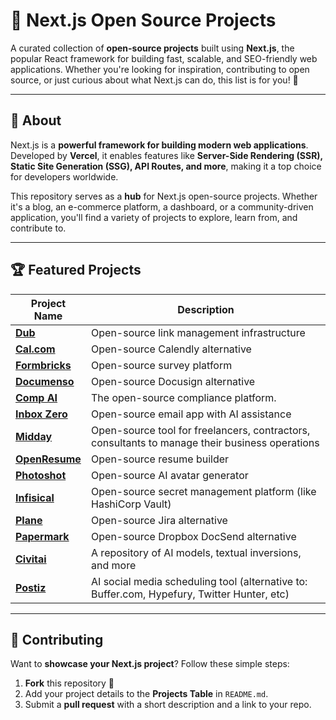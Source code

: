 # 🌟 Next.js Open Source Projects  

A curated collection of **open-source projects** built using **Next.js**, the popular React framework for building fast, scalable, and SEO-friendly web applications. Whether you're looking for inspiration, contributing to open source, or just curious about what Next.js can do, this list is for you! 🚀  

---

## 📌 About  

Next.js is a **powerful framework for building modern web applications**. Developed by **Vercel**, it enables features like **Server-Side Rendering (SSR), Static Site Generation (SSG), API Routes, and more**, making it a top choice for developers worldwide.  

This repository serves as a **hub** for Next.js open-source projects. Whether it's a blog, an e-commerce platform, a dashboard, or a community-driven application, you'll find a variety of projects to explore, learn from, and contribute to.  

---

## 🏆 Featured Projects  

| Project Name  | Description  |
|--------------|-------------|
| [**Dub**](https://github.com/dub-inc/dub) | Open-source link management infrastructure |
| [**Cal.com**](https://github.com/calcom/cal.com) | Open-source Calendly alternative |
| [**Formbricks**](https://github.com/formbricks/formbricks) | Open-source survey platform |
| [**Documenso**](https://github.com/documenso/documenso) | Open-source Docusign alternative |
| [**Comp AI**](https://github.com/trycompai/comp) | The open-source compliance platform.  |
| [**Inbox Zero**](https://github.com/inboxzeroapp/inboxzero) | Open-source email app with AI assistance |
| [**Midday**](https://github.com/midday-ai/midday) | Open-source tool for freelancers, contractors, consultants to manage their business operations |
| [**OpenResume**](https://github.com/openresumebuilder/openresume) | Open-source resume builder |
| [**Photoshot**](https://github.com/photoshot-ai/photoshot) | Open-source AI avatar generator |
| [**Infisical**](https://github.com/Infisical/infisical) | Open-source secret management platform (like HashiCorp Vault) |
| [**Plane**](https://github.com/makeplane/plane) | Open-source Jira alternative |
| [**Papermark**](https://github.com/papermark/papermark) | Open-source Dropbox DocSend alternative |
| [**Civitai**](https://github.com/civitai/civitai) | A repository of AI models, textual inversions, and more |
| [**Postiz**](https://github.com/gitroomhq/postiz-app) | AI social media scheduling tool (alternative to: Buffer.com, Hypefury, Twitter Hunter, etc) |  

---

## 🤝 Contributing  

Want to **showcase your Next.js project**? Follow these simple steps:  

1. **Fork** this repository 📌  
2. Add your project details to the **Projects Table** in `README.md`.  
3. Submit a **pull request** with a short description and a link to your repo.  